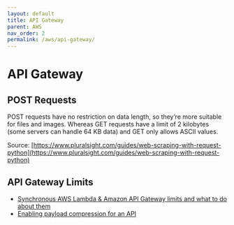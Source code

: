 ```yaml
---
layout: default
title: API Gateway
parent: AWS
nav_order: 2
permalink: /aws/api-gateway/
---
```


# API Gateway

## POST Requests

POST requests have no restriction on data length, so they’re more suitable for files and images. Whereas GET requests have a limit of 2 kilobytes (some servers can handle 64 KB data) and GET only allows ASCII values.

Source: [https://www.pluralsight.com/guides/web-scraping-with-request-python](https://www.pluralsight.com/guides/web-scraping-with-request-python)

## API Gateway Limits

- [Synchronous AWS Lambda & Amazon API Gateway limits and what to do about them](https://dev.to/aws-builders/synchronous-aws-lambda-amazon-api-gateway-limits-and-what-to-do-about-them-2oec)
- [Enabling payload compression for an API](https://docs.aws.amazon.com/apigateway/latest/developerguide/api-gateway-gzip-compression-decompression.html)